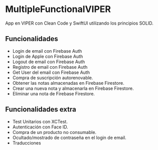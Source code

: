 # MultipleFunctionalVIPER

App en VIPER con Clean Code y SwiftUI utilizando los principios SOLID.

## Funcionalidades
- Login de email con Firebase Auth
- Login de Apple con Firebase Auth
- Logout de email con Firebase Auth
- Registro de email con Firebase Auth
- Get User del email con Firebase Auth
- Compra de suscripción autorenovable.
- Obtener las notas almacenadas en Firebase Firestore.
- Crear una nueva nota y almacenarla en Firebase Firestore.
- Eliminar una nota de Firebase Firestore.

## Funcionalidades extra
- Test Unitarios con XCTest.
- Autenticación con Face ID.
- Compra de un producto no consumable.
- Ocultado/mostrado de contraseña en el login de email.
- Traducciones 

